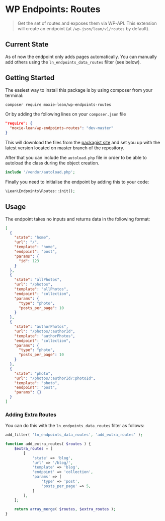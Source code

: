 # WP Endpoints: Routes

> Get the set of routes and exposes them via WP-API. This extension will create an endpoint (at ```/wp-json/lean/v1/routes``` by default).

## Current State

As of now the endpoint only adds pages automatically. You can manually add others using the ```ln_endpoints_data_routes``` filter (see below).

## Getting Started

The easiest way to install this package is by using composer from your terminal:

```bash
composer require moxie-lean/wp-endpoints-routes
```

Or by adding the following lines on your `composer.json` file

```json
"require": {
  "moxie-lean/wp-endpoints-routes": "dev-master"
}
```

This will download the files from the [packagist site](https://packagist.org/packages/moxie-lean/wp-endpoints-routes) 
and set you up with the latest version located on master branch of the repository. 

After that you can include the `autoload.php` file in order to
be able to autoload the class during the object creation.

```php
include '/vendor/autoload.php';
```

Finally you need to initialise the endpoint by adding this to your code:

```php
\Lean\Endpoints\Routes::init();
```

## Usage

The endpoint takes no inputs and returns data in the following format:

```json
[
  {
    "state": "home",
    "url": "/",
    "template": "home",
    "endpoint": "post",
    "params": {
      "id": 123
    }
  },
  {
    "state": "allPhotos",
    "url": "/photos",
    "template": "allPhotos",
    "endpoint": "collection",
    "params": {
      "type": "photo",
      "posts_per_page": 10
    }
  },
  {
    "state": "authorPhotos",
    "url": "/photos/:authorId",
    "template": "authorPhotos",
    "endpoint": "collection",
    "params": {
      "type": "photo",
      "posts_per_page": 10
    }
  },
  {
    "state": "photo",
    "url": "/photos/:authorId/:photoId",
    "template": "photo",
    "endpoint": "post",
    "params": {}
  }
]
```

### Adding Extra Routes

You can do this with the ```ln_endpoints_data_routes``` filter as follows:

```php
add_filter( 'ln_endpoints_data_routes', 'add_extra_routes' );

function add_extra_routes( $routes ) {
    $extra_routes = [
        [
            'state' => 'blog',
            'url' => '/blog/',
            'template' => 'blog',
            'endpoint' => 'collection',
            'params' => [
                'type' => 'post',
                'posts_per_page' => 5,
            ]
        ],
    ];

    return array_merge( $routes, $extra_routes );
}
```
